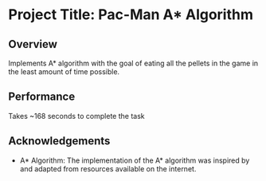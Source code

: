 # Project Title: Pac-Man A* Algorithm
## Overview
Implements A* algorithm with the goal of eating all the pellets in the game in the least amount of time possible.

## Performance
Takes ~168 seconds to complete the task 

## Acknowledgements
- A* Algorithm: The implementation of the A* algorithm was inspired by and adapted from resources available on the internet.
